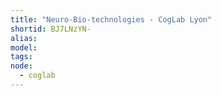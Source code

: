 ```yaml
---
title: "Neuro-Bio-technologies - CogLab Lyon"
shortid: BJ7LNzYN-
alias:
model:
tags:
node: 
  - coglab
---
```

